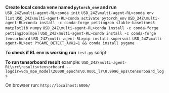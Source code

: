 **Create local conda venv named `pytorch_env` and run** \
```USD_24Z\multi-agent-RL>conda init```
```USD_24Z\multi-agent-RL>conda env list```
```USD_24Z\multi-agent-RL>conda activate pytorch_env```
```USD_24Z\multi-agent-RL>conda install -c conda-forge pettingzoo stable-baselines3 matplotlib numpy```
```USD_24Z\multi-agent-RL>conda install -c conda-forge pettingzoo[mpe]```
```USD_24Z\multi-agent-RL>conda install -c conda-forge tensorboard```
```USD_24Z\multi-agent-RL>pip install supersuit```
```USD_24Z\multi-agent-RL>set PYGAME_DETECT_AVX2=1 && conda install pygame```

**To check if RL env is working run** `test.py` script

**To run tensorboard result** example:
```USD_24Z\multi-agent-RL\src\results>tensorboard --logdir=vdn_mpe_model\20000_epochs\0.0001_lr\0.9996_eps\tensorboard_logs```

On browser run: `http://localhost:6006/`